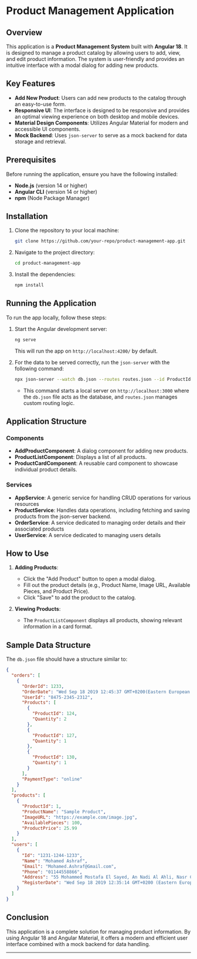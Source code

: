# Product Management Application

## Overview

This application is a **Product Management System** built with **Angular 18**. It is designed to manage a product catalog by allowing users to add, view, and edit product information. The system is user-friendly and provides an intuitive interface with a modal dialog for adding new products.

## Key Features

- **Add New Product**: Users can add new products to the catalog through an easy-to-use form.
- **Responsive UI**: The interface is designed to be responsive and provides an optimal viewing experience on both desktop and mobile devices.
- **Material Design Components**: Utilizes Angular Material for modern and accessible UI components.
- **Mock Backend**: Uses `json-server` to serve as a mock backend for data storage and retrieval.

## Prerequisites

Before running the application, ensure you have the following installed:

- **Node.js** (version 14 or higher)
- **Angular CLI** (version 14 or higher)
- **npm** (Node Package Manager)

## Installation

1. Clone the repository to your local machine:
   ```bash
   git clone https://github.com/your-repo/product-management-app.git
   ```
2. Navigate to the project directory:
   ```bash
   cd product-management-app
   ```
3. Install the dependencies:
   ```bash
   npm install
   ```

## Running the Application

To run the app locally, follow these steps:

1. Start the Angular development server:

   ```bash
   ng serve
   ```

   This will run the app on `http://localhost:4200/` by default.

2. For the data to be served correctly, run the `json-server` with the following command:

   ```bash
   npx json-server --watch db.json --routes routes.json --id ProductId
   ```

   - This command starts a local server on `http://localhost:3000` where the `db.json` file acts as the database, and `routes.json` manages custom routing logic.

## Application Structure

### Components

- **AddProductComponent**: A dialog component for adding new products.
- **ProductListComponent**: Displays a list of all products.
- **ProductCardComponent**: A reusable card component to showcase individual product details.

### Services

- **AppService**: A generic service for handling CRUD operations for various resources
- **ProductService**: Handles data operations, including fetching and saving products from the json-server backend.
- **OrderService**: A service dedicated to managing order details and their associated products
- **UserService**: A service dedicated to managing users details

## How to Use

1. **Adding Products**:

   - Click the "Add Product" button to open a modal dialog.
   - Fill out the product details (e.g., Product Name, Image URL, Available Pieces, and Product Price).
   - Click "Save" to add the product to the catalog.

2. **Viewing Products**:

   - The `ProductListComponent` displays all products, showing relevant information in a card format.

## Sample Data Structure

The `db.json` file should have a structure similar to:

```json
{
  "orders": [
    {
      "OrderId": 1233,
      "OrderDate": "Wed Sep 18 2019 12:45:37 GMT+0200(Eastern European Standard Time)",
      "UserId": "8475-2345-2312",
      "Products": [
        {
          "ProductId": 124,
          "Quantity": 2
        },
        {
          "ProductId": 127,
          "Quantity": 1
        },
        {
          "ProductId": 130,
          "Quantity": 1
        }
      ],
      "PaymentType": "online"
    }
  ],
  "products": [
    {
      "ProductId": 1,
      "ProductName": "Sample Product",
      "ImageURL": "https://example.com/image.jpg",
      "AvailablePieces": 100,
      "ProductPrice": 25.99
    }
  ],
  "users": [
    {
      "Id": "1231-1244-1233",
      "Name": "Mohamed Ashraf",
      "Email": "Mohamed.Ashraf@Gmail.com",
      "Phone": "01144558866",
      "Address": "55 Mohammed Mostafa El Sayed, An Nadi Al Ahli, Nasr City, Cairo Governorate",
      "RegisterDate": "Wed Sep 18 2019 12:35:14 GMT+0200 (Eastern European Standard Time)"
    }
  ]
}
```

## Conclusion

This application is a complete solution for managing product information. By using Angular 18 and Angular Material, it offers a modern and efficient user interface combined with a mock backend for data handling.

---
